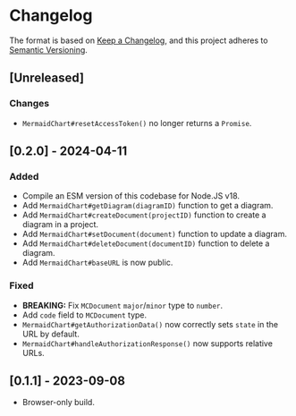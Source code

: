 # Changelog

The format is based on [Keep a Changelog](https://keepachangelog.com/en/1.0.0/),
and this project adheres to [Semantic Versioning](https://semver.org/spec/v2.0.0.html).

## [Unreleased]

### Changes

- `MermaidChart#resetAccessToken()` no longer returns a `Promise`.

## [0.2.0] - 2024-04-11

### Added

- Compile an ESM version of this codebase for Node.JS v18.
- Add `MermaidChart#getDiagram(diagramID)` function to get a diagram.
- Add `MermaidChart#createDocument(projectID)` function to create a diagram in a project.
- Add `MermaidChart#setDocument(document)` function to update a diagram.
- Add `MermaidChart#deleteDocument(documentID)` function to delete a diagram.
- Add `MermaidChart#baseURL` is now public.

### Fixed

- **BREAKING:** Fix `MCDocument` `major`/`minor` type to `number`.
- Add `code` field to `MCDocument` type.
- `MermaidChart#getAuthorizationData()` now correctly sets `state` in the URL
  by default.
- `MermaidChart#handleAuthorizationResponse()` now supports relative URLs.

## [0.1.1] - 2023-09-08

- Browser-only build.
